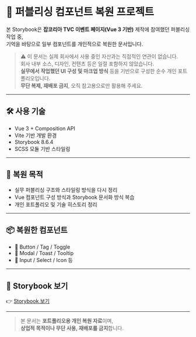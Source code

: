 # 🎨 퍼블리싱 컴포넌트 복원 프로젝트

본 Storybook은 **잡코리아 TVC 이벤트 페이지(Vue 3 기반)** 제작에 참여했던 퍼블리싱 작업 중,  
기억을 바탕으로 일부 컴포넌트를 개인적으로 복원한 문서입니다.

> ⚠️ 이 문서는 실제 회사에서 사용 중인 자산과는 직접적인 연관이 없습니다.  
> 회사 내부 소스, 디자인, 컨텐츠 등은 일절 포함하지 않았습니다.  
> **실무에서 작업했던 UI 구성 및 마크업 방식** 등을 기반으로 구성한 순수 개인 포트폴리오입니다.  
> **무단 복제, 재배포 금지**, 오직 참고용으로만 활용해 주세요.

---

## 🛠 사용 기술

- Vue 3 + Composition API  
- Vite 기반 개발 환경  
- Storybook 8.6.4  
- SCSS 모듈 기반 스타일링

---

## 🔎 복원 목적

- 실무 퍼블리싱 구조와 스타일링 방식을 다시 정리
- Vue 컴포넌트 구성 방식과 Storybook 문서화 방식 복습
- 개인 포트폴리오 및 기술 히스토리 정리

---

## 📦 복원한 컴포넌트

- 🔘 Button / Tag / Toggle  
- 💬 Modal / Toast / Tooltip  
- 📁 Input / Select / Icon 등  

---

## 🔗 Storybook 보기

👉 [Storybook 보기](https://anniep8911.github.io/tvcEvent/?path=/docs/%EC%8A%A4%ED%86%A0%EB%A6%AC%EB%B6%81-%EC%84%A4%EB%AA%85--docs)

---

> 본 문서는 **포트폴리오용 개인 복원 자료**이며,  
> **상업적 목적이나 무단 사용, 재배포를 금지**합니다.
